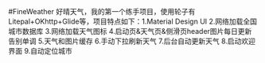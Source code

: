 #FineWeather
好晴天气，我的第一个练手项目，使用轮子有Litepal+OKhttp+Glide等，项目特点如下：1.Material Design UI 2.网络加载全国城市数据库 3.网络加载天气图标 4.启动页&天气页&侧滑页header图片每日更新 告别单调 5.天气和图片缓存 6.手动下拉刷新天气 7.后台自动更新天气 8.启动欢迎界面 9.自动定位城市
